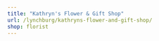 ```yaml
---
title: "Kathryn's Flower & Gift Shop"
url: /lynchburg/kathryns-flower-and-gift-shop/
shop: florist
---
```

